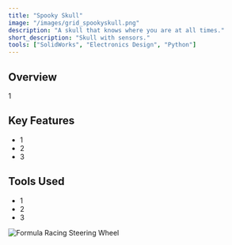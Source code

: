 ```yaml
---
title: "Spooky Skull"
image: "/images/grid_spookyskull.png"
description: "A skull that knows where you are at all times."
short_description: "Skull with sensors."
tools: ["SolidWorks", "Electronics Design", "Python"]
---
```


## Overview
1

## Key Features
- 1
- 2
- 3

## Tools Used
- 1
- 2
- 3

![Formula Racing Steering Wheel](/assets/images/formula_render.jpg)
